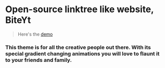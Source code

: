# Open-source linktree like website, BiteYt

> Here's the [demo](https://codeswithroh.github.io/Demo/)

### This theme is for all the creative people out there. With its special gradient changing animations you will love to flaunt it to your friends and family.
